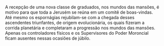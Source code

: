 ﻿A recepção de uma nova classe de graduados, nos mundos das mansões, é motivo para que toda a Jerusém se reúna em um comitê de boas-vindas. Até mesmo os espornágias rejubilam-se com a chegada desses ascendentes triunfantes, de origem evolucionária, os quais fizeram a corrida planetária e completaram a progressão nos mundos das mansões. Apenas os controladores físicos e os Supervisores do Poder Moroncial ficam ausentes nessas ocasiões de júbilo.
